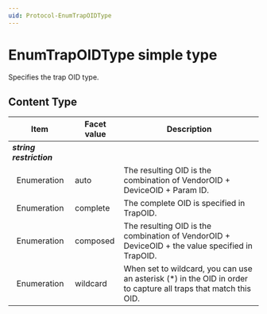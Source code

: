 ```yaml
---
uid: Protocol-EnumTrapOIDType
---
```


# EnumTrapOIDType simple type

Specifies the trap OID type.

## Content Type

|Item|Facet value|Description|
|--- |--- |--- |
|***string restriction***|||
|&nbsp;&nbsp;Enumeration|auto|The resulting OID is the combination of VendorOID + DeviceOID + Param ID.|
|&nbsp;&nbsp;Enumeration|complete|The complete OID is specified in TrapOID.|
|&nbsp;&nbsp;Enumeration|composed|The resulting OID is the combination of VendorOID + DeviceOID + the value specified in TrapOID.|
|&nbsp;&nbsp;Enumeration|wildcard|When set to wildcard, you can use an asterisk (*) in the OID in order to capture all traps that match this OID.|
